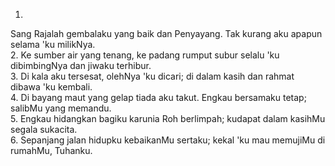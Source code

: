 1.
Sang Rajalah gembalaku yang baik dan Penyayang.
Tak kurang aku apapun selama 'ku milikNya.
<br>
2.
Ke sumber air yang tenang, ke padang rumput subur
selalu 'ku dibimbingNya dan jiwaku terhibur.
<br>
3.
Di kala aku tersesat, olehNya 'ku dicari;
di dalam kasih dan rahmat dibawa 'ku kembali.
<br>
4.
Di bayang maut yang gelap tiada aku takut.
Engkau bersamaku tetap; salibMu yang memandu.
<br>
5.
Engkau hidangkan bagiku karunia Roh berlimpah;
kudapat dalam kasihMu segala sukacita.
<br>
6.
Sepanjang jalan hidupku kebaikanMu sertaku;
kekal 'ku mau memujiMu di rumahMu, Tuhanku.
